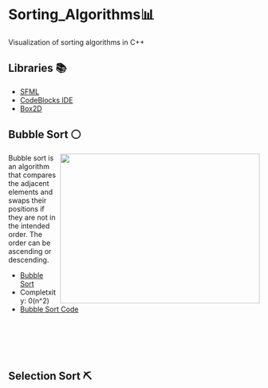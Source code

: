 # Sorting_Algorithms📊
Visualization of sorting algorithms in C++

## Libraries 📚
* [SFML](https://www.sfml-dev.org/)
* [CodeBlocks IDE](http://www.codeblocks.org/)
* [Box2D](https://box2d.org/)

## Bubble Sort ⚪
<img width="400" height="300" align='Right' src="https://github.com/Raziz1/Sorting_Algorithms/blob/main/gif/Bubble_Sort_GIF.gif? raw=true">
Bubble sort is an algorithm that compares the adjacent elements and swaps their positions if they are not in the intended order. The order can be ascending or descending.

  * [Bubble Sort](https://www.programiz.com/dsa/bubble-sort)
  * Completxity: 0(n^2)
  * [Bubble Sort Code](https://github.com/Raziz1/Sorting_Algorithms/blob/main/code/main.cpp)
  </br>
  </br>
  </br>
  </br>

## Selection Sort ⛏
